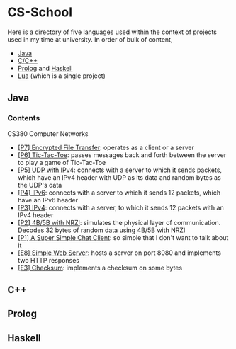 # CS-School
Here is a directory of five languages used within the context of projects used in my time at university. In order of bulk of content,
- <a href="https://github.com/raechiang/CS-School/tree/master/Java">Java</a>
- <a href="https://github.com/raechiang/CS-School/tree/master/C%26C%2B%2B">C/C++</a>
- <a href="https://github.com/raechiang/CS-School/tree/master/Prolog">Prolog</a> and <a href="https://github.com/raechiang/CS-School/tree/master/Haskell">Haskell</a>
- <a href="https://github.com/raechiang/CS-School/tree/master/Lua/2017-03/408-ShooterDemo">Lua</a> (which is a single project)
## Java
### Contents
CS380 Computer Networks
- <a href="https://github.com/raechiang/CS-School/tree/master/Java/2017-06/380-P7-FileTransferwEncryption">[P7] Encrypted File Transfer</a>: operates as a client or a server
- <a href="https://github.com/raechiang/CS-School/tree/master/Java/2017-05/380-P6-TicTacToe">[P6] Tic-Tac-Toe</a>: passes messages back and forth between the server to play a game of Tic-Tac-Toe
- <a href="https://github.com/raechiang/CS-School/tree/master/Java/2017-05/380-P5-UDPClientwIPv4">[P5] UDP with IPv4</a>: connects with a server to which it sends packets, which have an IPv4 header with UDP as its data and random bytes as the UDP's data
- <a href="https://github.com/raechiang/CS-School/tree/master/Java/2017-05/380-P4-IPv6">[P4] IPv6</a>: connects with a server to which it sends 12 packets, which have an IPv6 header
- <a href="https://github.com/raechiang/CS-School/tree/master/Java/2017-04/380-P3-IPv4">[P3] IPv4</a>: connects with a server, to which it sends 12 packets with an IPv4 header
- <a href="https://github.com/raechiang/CS-School/tree/master/Java/2017-04/380-P2-4B5BNRZI">[P2] 4B/5B with NRZI</a>: simulates the physical layer of communication. Decodes 32 bytes of random data using 4B/5B with NRZI
- <a href="https://github.com/raechiang/CS-School/tree/master/Java/2017-04/380-P1-ChatClient">[P1] A Super Simple Chat Client</a>: so simple that I don't want to talk about it
- <a href="https://github.com/raechiang/CS-School/tree/master/Java/2017-06/380-E8-SimpleWebServer">[E8] Simple Web Server</a>: hosts a server on port 8080 and implements two HTTP responses
- <a href="https://github.com/raechiang/CS-School/tree/master/Java/2017-04/380-E3-ChecksumGen">[E3] Checksum</a>: implements a checksum on some bytes
## C++
## Prolog
## Haskell
